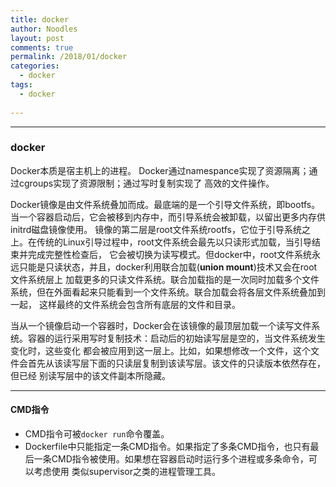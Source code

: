 ```yaml
---
title: docker
author: Noodles
layout: post
comments: true
permalink: /2018/01/docker
categories:
  - docker
tags:
  - docker
  
---
```


<!--more-->

 ---------------------------------------------------

### docker

  Docker本质是宿主机上的进程。
  Docker通过namespance实现了资源隔离；通过cgroups实现了资源限制；通过写时复制实现了
  高效的文件操作。

  Docker镜像是由文件系统叠加而成。最底端的是一个引导文件系统，即bootfs。当一个容器启动后，它会被移到内存中，而引导系统会被卸载，以留出更多内存供
  initrd磁盘镜像使用。
  镜像的第二层是root文件系统rootfs，它位于引导系统之上。在传统的Linux引导过程中，root文件系统会最先以只读形式加载，当引导结束并完成完整性检查后，
  它会被切换为读写模式。但docker中，root文件系统永远只能是只读状态，并且，docker利用联合加载(**union mount**)技术又会在root文件系统层上
  加载更多的只读文件系统。联合加载指的是一次同时加载多个文件系统，但在外面看起来只能看到一个文件系统。联合加载会将各层文件系统叠加到一起，
  这样最终的文件系统会包含所有底层的文件和目录。

  当从一个镜像启动一个容器时，Docker会在该镜像的最顶层加载一个读写文件系统。容器的运行采用写时复制技术：启动后的初始读写层是空的，当文件系统发生变化时，这些变化
  都会被应用到这一层上。比如，如果想修改一个文件，这个文件会首先从该读写层下面的只读层复制到该读写层。该文件的只读版本依然存在，但已经
  别读写层中的该文件副本所隐藏。

  ----------------------------------------------------

#### CMD指令
  
  - CMD指令可被`docker run`命令覆盖。
  - Dockerfile中只能指定一条CMD指令。如果指定了多条CMD指令，也只有最后一条CMD指令被使用。如果想在容器启动时运行多个进程或多条命令，可以考虑使用
  类似supervisor之类的进程管理工具。
